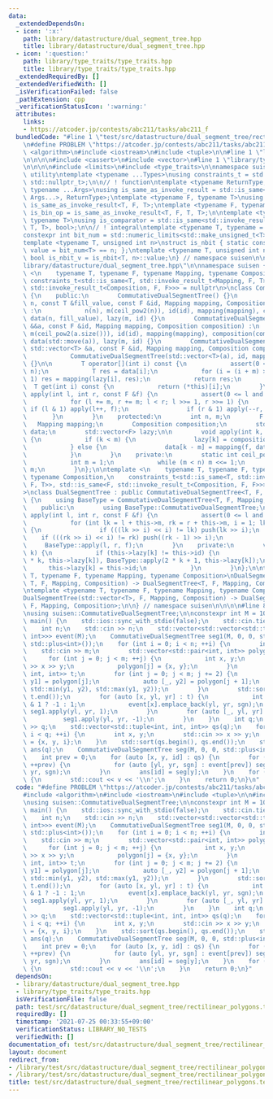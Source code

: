 ```yaml
---
data:
  _extendedDependsOn:
  - icon: ':x:'
    path: library/datastructure/dual_segment_tree.hpp
    title: library/datastructure/dual_segment_tree.hpp
  - icon: ':question:'
    path: library/type_traits/type_traits.hpp
    title: library/type_traits/type_traits.hpp
  _extendedRequiredBy: []
  _extendedVerifiedWith: []
  _isVerificationFailed: false
  _pathExtension: cpp
  _verificationStatusIcon: ':warning:'
  attributes:
    links:
    - https://atcoder.jp/contests/abc211/tasks/abc211_f
  bundledCode: "#line 1 \"test/src/datastructure/dual_segment_tree/rectilinear_polygons.test_commmutative.cpp\"\
    \n#define PROBLEM \"https://atcoder.jp/contests/abc211/tasks/abc211_f\"\n\n#include\
    \ <algorithm>\n#include <iostream>\n#include <tuple>\n\n#line 1 \"library/datastructure/dual_segment_tree.hpp\"\
    \n\n\n\n#include <cassert>\n#include <vector>\n#line 1 \"library/type_traits/type_traits.hpp\"\
    \n\n\n\n#include <limits>\n#include <type_traits>\n\nnamespace suisen {\n// !\
    \ utility\ntemplate <typename ...Types>\nusing constraints_t = std::enable_if_t<std::conjunction_v<Types...>,\
    \ std::nullptr_t>;\n\n// ! function\ntemplate <typename ReturnType, typename Callable,\
    \ typename ...Args>\nusing is_same_as_invoke_result = std::is_same<std::invoke_result_t<Callable,\
    \ Args...>, ReturnType>;\ntemplate <typename F, typename T>\nusing is_uni_op =\
    \ is_same_as_invoke_result<T, F, T>;\ntemplate <typename F, typename T>\nusing\
    \ is_bin_op = is_same_as_invoke_result<T, F, T, T>;\n\ntemplate <typename Comparator,\
    \ typename T>\nusing is_comparator = std::is_same<std::invoke_result_t<Comparator,\
    \ T, T>, bool>;\n\n// ! integral\ntemplate <typename T, typename = constraints_t<std::is_integral<T>>>\n\
    constexpr int bit_num = std::numeric_limits<std::make_unsigned_t<T>>::digits;\n\
    template <typename T, unsigned int n>\nstruct is_nbit { static constexpr bool\
    \ value = bit_num<T> == n; };\ntemplate <typename T, unsigned int n>\nstatic constexpr\
    \ bool is_nbit_v = is_nbit<T, n>::value;\n} // namespace suisen\n\n\n#line 7 \"\
    library/datastructure/dual_segment_tree.hpp\"\n\nnamespace suisen {\ntemplate\
    \ <\n    typename T, typename F, typename Mapping, typename Composition,\n   \
    \ constraints_t<std::is_same<T, std::invoke_result_t<Mapping, F, T>>, std::is_same<F,\
    \ std::invoke_result_t<Composition, F, F>>> = nullptr\n>\nclass CommutativeDualSegmentTree\
    \ {\n    public:\n        CommutativeDualSegmentTree() {}\n        CommutativeDualSegmentTree(int\
    \ n, const T &fill_value, const F &id, Mapping mapping, Composition composition)\
    \ :\n            n(n), m(ceil_pow2(n)), id(id), mapping(mapping), composition(composition),\
    \ data(n, fill_value), lazy(m, id) {}\n        CommutativeDualSegmentTree(std::vector<T>\
    \ &&a, const F &id, Mapping mapping, Composition composition) :\n            n(a.size()),\
    \ m(ceil_pow2(a.size())), id(id), mapping(mapping), composition(composition),\
    \ data(std::move(a)), lazy(m, id) {}\n        CommutativeDualSegmentTree(const\
    \ std::vector<T> &a, const F &id, Mapping mapping, Composition composition) :\n\
    \            CommutativeDualSegmentTree(std::vector<T>(a), id, mapping, composition)\
    \ {}\n\n        T operator[](int i) const {\n            assert(0 <= i and i <\
    \ n);\n            T res = data[i];\n            for (i = (i + m) >> 1; i; i >>=\
    \ 1) res = mapping(lazy[i], res);\n            return res;\n        }\n      \
    \  T get(int i) const {\n            return (*this)[i];\n        }\n        void\
    \ apply(int l, int r, const F &f) {\n            assert(0 <= l and r <= n);\n\
    \            for (l += m, r += m; l < r; l >>= 1, r >>= 1) {\n               \
    \ if (l & 1) apply(l++, f);\n                if (r & 1) apply(--r, f);\n     \
    \       }\n        }\n    protected:\n        int n, m;\n        F id;\n     \
    \   Mapping mapping;\n        Composition composition;\n        std::vector<T>\
    \ data;\n        std::vector<F> lazy;\n\n        void apply(int k, const F &f)\
    \ {\n            if (k < m) {\n                lazy[k] = composition(f, lazy[k]);\n\
    \            } else {\n                data[k - m] = mapping(f, data[k - m]);\n\
    \            }\n        }\n    private:\n        static int ceil_pow2(int n) {\n\
    \            int m = 1;\n            while (m < n) m <<= 1;\n            return\
    \ m;\n        }\n};\n\ntemplate <\n    typename T, typename F, typename Mapping,\
    \ typename Composition,\n    constraints_t<std::is_same<T, std::invoke_result_t<Mapping,\
    \ F, T>>, std::is_same<F, std::invoke_result_t<Composition, F, F>>> = nullptr\n\
    >\nclass DualSegmentTree : public CommutativeDualSegmentTree<T, F, Mapping, Composition>\
    \ {\n    using BaseType = CommutativeDualSegmentTree<T, F, Mapping, Composition>;\n\
    \    public:\n        using BaseType::CommutativeDualSegmentTree;\n        void\
    \ apply(int l, int r, const F &f) {\n            assert(0 <= l and r <= this->n);\n\
    \            for (int lk = l + this->m, rk = r + this->m, i = 1; lk >> i; ++i)\
    \ {\n                if (((lk >> i) << i) != lk) push(lk >> i);\n            \
    \    if (((rk >> i) << i) != rk) push((rk - 1) >> i);\n            }\n       \
    \     BaseType::apply(l, r, f);\n        }\n    private:\n        void push(int\
    \ k) {\n            if (this->lazy[k] != this->id) {\n                BaseType::apply(2\
    \ * k, this->lazy[k]), BaseType::apply(2 * k + 1, this->lazy[k]);\n          \
    \      this->lazy[k] = this->id;\n            }\n        }\n};\n\ntemplate <typename\
    \ T, typename F, typename Mapping, typename Composition>\nDualSegmentTree(int,\
    \ T, F, Mapping, Composition) -> DualSegmentTree<T, F, Mapping, Composition>;\n\
    \ntemplate <typename T, typename F, typename Mapping, typename Composition>\n\
    DualSegmentTree(std::vector<T>, F, Mapping, Composition) -> DualSegmentTree<T,\
    \ F, Mapping, Composition>;\n\n} // namespace suisen\n\n\n\n#line 8 \"test/src/datastructure/dual_segment_tree/rectilinear_polygons.test_commmutative.cpp\"\
    \nusing suisen::CommutativeDualSegmentTree;\n\nconstexpr int M = 100010;\n\nint\
    \ main() {\n    std::ios::sync_with_stdio(false);\n    std::cin.tie(nullptr);\n\
    \    int n;\n    std::cin >> n;\n    std::vector<std::vector<std::tuple<int, int,\
    \ int>>> event(M);\n    CommutativeDualSegmentTree seg1(M, 0, 0, std::plus<int>(),\
    \ std::plus<int>());\n    for (int i = 0; i < n; ++i) {\n        int m;\n    \
    \    std::cin >> m;\n        std::vector<std::pair<int, int>> polygon(m);\n  \
    \      for (int j = 0; j < m; ++j) {\n            int x, y;\n            std::cin\
    \ >> x >> y;\n            polygon[j] = {x, y};\n        }\n        std::vector<std::tuple<int,\
    \ int, int>> t;\n        for (int j = 0; j < m; j += 2) {\n            auto [x,\
    \ y1] = polygon[j];\n            auto [_, y2] = polygon[j + 1];\n            t.emplace_back(x,\
    \ std::min(y1, y2), std::max(y1, y2));\n        }\n        std::sort(t.begin(),\
    \ t.end());\n        for (auto [x, yl, yr] : t) {\n            int sgn = seg1[yl]\
    \ & 1 ? -1 : 1;\n            event[x].emplace_back(yl, yr, sgn);\n           \
    \ seg1.apply(yl, yr, 1);\n        }\n        for (auto [_, yl, yr] : t) {\n  \
    \          seg1.apply(yl, yr, -1);\n        }\n    }\n    int q;\n    std::cin\
    \ >> q;\n    std::vector<std::tuple<int, int, int>> qs(q);\n    for (int i = 0;\
    \ i < q; ++i) {\n        int x, y;\n        std::cin >> x >> y;\n        qs[i]\
    \ = {x, y, i};\n    }\n    std::sort(qs.begin(), qs.end());\n    std::vector<int>\
    \ ans(q);\n    CommutativeDualSegmentTree seg(M, 0, 0, std::plus<int>(), std::plus<int>());\n\
    \    int prev = 0;\n    for (auto [x, y, id] : qs) {\n        for (; prev <= x;\
    \ ++prev) {\n            for (auto [yl, yr, sgn] : event[prev]) seg.apply(yl,\
    \ yr, sgn);\n        }\n        ans[id] = seg[y];\n    }\n    for (auto v : ans)\
    \ {\n        std::cout << v << '\\n';\n    }\n    return 0;\n}\n"
  code: "#define PROBLEM \"https://atcoder.jp/contests/abc211/tasks/abc211_f\"\n\n\
    #include <algorithm>\n#include <iostream>\n#include <tuple>\n\n#include \"library/datastructure/dual_segment_tree.hpp\"\
    \nusing suisen::CommutativeDualSegmentTree;\n\nconstexpr int M = 100010;\n\nint\
    \ main() {\n    std::ios::sync_with_stdio(false);\n    std::cin.tie(nullptr);\n\
    \    int n;\n    std::cin >> n;\n    std::vector<std::vector<std::tuple<int, int,\
    \ int>>> event(M);\n    CommutativeDualSegmentTree seg1(M, 0, 0, std::plus<int>(),\
    \ std::plus<int>());\n    for (int i = 0; i < n; ++i) {\n        int m;\n    \
    \    std::cin >> m;\n        std::vector<std::pair<int, int>> polygon(m);\n  \
    \      for (int j = 0; j < m; ++j) {\n            int x, y;\n            std::cin\
    \ >> x >> y;\n            polygon[j] = {x, y};\n        }\n        std::vector<std::tuple<int,\
    \ int, int>> t;\n        for (int j = 0; j < m; j += 2) {\n            auto [x,\
    \ y1] = polygon[j];\n            auto [_, y2] = polygon[j + 1];\n            t.emplace_back(x,\
    \ std::min(y1, y2), std::max(y1, y2));\n        }\n        std::sort(t.begin(),\
    \ t.end());\n        for (auto [x, yl, yr] : t) {\n            int sgn = seg1[yl]\
    \ & 1 ? -1 : 1;\n            event[x].emplace_back(yl, yr, sgn);\n           \
    \ seg1.apply(yl, yr, 1);\n        }\n        for (auto [_, yl, yr] : t) {\n  \
    \          seg1.apply(yl, yr, -1);\n        }\n    }\n    int q;\n    std::cin\
    \ >> q;\n    std::vector<std::tuple<int, int, int>> qs(q);\n    for (int i = 0;\
    \ i < q; ++i) {\n        int x, y;\n        std::cin >> x >> y;\n        qs[i]\
    \ = {x, y, i};\n    }\n    std::sort(qs.begin(), qs.end());\n    std::vector<int>\
    \ ans(q);\n    CommutativeDualSegmentTree seg(M, 0, 0, std::plus<int>(), std::plus<int>());\n\
    \    int prev = 0;\n    for (auto [x, y, id] : qs) {\n        for (; prev <= x;\
    \ ++prev) {\n            for (auto [yl, yr, sgn] : event[prev]) seg.apply(yl,\
    \ yr, sgn);\n        }\n        ans[id] = seg[y];\n    }\n    for (auto v : ans)\
    \ {\n        std::cout << v << '\\n';\n    }\n    return 0;\n}"
  dependsOn:
  - library/datastructure/dual_segment_tree.hpp
  - library/type_traits/type_traits.hpp
  isVerificationFile: false
  path: test/src/datastructure/dual_segment_tree/rectilinear_polygons.test_commmutative.cpp
  requiredBy: []
  timestamp: '2021-07-25 00:33:55+09:00'
  verificationStatus: LIBRARY_NO_TESTS
  verifiedWith: []
documentation_of: test/src/datastructure/dual_segment_tree/rectilinear_polygons.test_commmutative.cpp
layout: document
redirect_from:
- /library/test/src/datastructure/dual_segment_tree/rectilinear_polygons.test_commmutative.cpp
- /library/test/src/datastructure/dual_segment_tree/rectilinear_polygons.test_commmutative.cpp.html
title: test/src/datastructure/dual_segment_tree/rectilinear_polygons.test_commmutative.cpp
---
```

